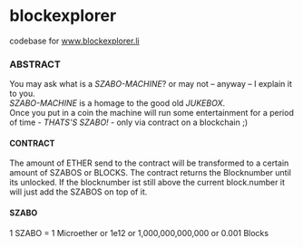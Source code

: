 # blockexplorer
codebase for www.blockexplorer.li

### ABSTRACT ###

You may ask what is a *SZABO-MACHINE*? or may not – anyway – I explain it to you.\
*SZABO-MACHINE* is a homage to the good old *JUKEBOX*.\
Once you put in a coin the machine will run some entertainment for a period of time - *THATS'S SZABO!* - only via contract on a blockchain ;)

#### CONTRACT ####

The amount of ETHER send to the contract will be transformed to a certain amount of SZABOS or BLOCKS. The contract returns the Blocknumber until its unlocked. If the blocknumber ist still above the current block.number it will just add the SZABOS on top of it.

#### SZABO ####
1 SZABO = 1 Microether or 1e12 or 1,000,000,000,000 or 0.001 Blocks

